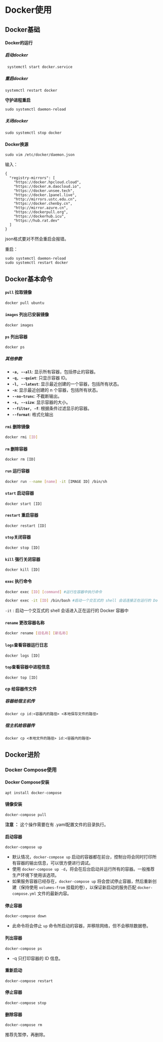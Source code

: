 # Docker使用

## Docker基础

#### Docker的运行

##### 启动docker

```
 systemctl start docker.service
```

##### 重启docker

```
systemctl restart docker
```

**守护进程重启**  

```  
sudo systemctl daemon-reload
```

##### 关闭docker 

```
sudo systemctl stop docker
```

#### Docker换源

```
sudo vim /etc/docker/daemon.json
```

输入：
```
{
  "registry-mirrors": [
    "https://docker.hpcloud.cloud",
    "https://docker.m.daocloud.io",
    "https://docker.unsee.tech",
    "https://docker.1panel.live",
    "http://mirrors.ustc.edu.cn",
    "https://docker.chenby.cn",
    "http://mirror.azure.cn",
    "https://dockerpull.org",
    "https://dockerhub.icu",
    "https://hub.rat.dev"
  ]
}
```

json格式要对不然会重启会报错。

重启：

```
sudo systemctl daemon-reload
sudo systemctl restart docker
```

## Docker基本命令

#### `pull` 拉取镜像

```bash
docker pull ubuntu 
```

#### `images` 列出已安装镜像

```
docker images
```

#### `ps` 列出容器

```
docker ps 
```

##### 其他参数

- **`-a, --all`**: 显示所有容器，包括停止的容器。
- **`-q, --quiet`**: 只显示容器 ID。
- **`-l, --latest`**: 显示最近创建的一个容器，包括所有状态。
- **`-n`**: 显示最近创建的 n 个容器，包括所有状态。
- **`--no-trunc`**: 不截断输出。
- **`-s, --size`**: 显示容器的大小。
- **`--filter, -f`**: 根据条件过滤显示的容器。
- **`--format`**: 格式化输出

#### `rmi` 删除镜像

```bash
docker rmi [ID]
```

#### `rm` 删除容器

```
docker rm [ID]
```

#### `run` 运行容器

```bash
docker run --name [name] -it [IMAGE ID] /bin/sh
```

#### `start` 启动容器

```
docker start [ID]
```

#### `restart` 重启容器

```
docker restart [ID]
```

#### `stop`关闭容器

```
docker stop [ID]
```

#### `kill` 强行关闭容器 

```
docker kill [ID]
```

#### `exec` 执行命令

```bash
docker exec [ID] [command] #运行在容器中执行命令
```

```bash
docker exec -it [ID] /bin/bash #启动一个交互式的 shell 会话连接正在运行的 Docker 容器中
```

`-it` : 启动一个交互式的 shell 会话进入正在运行的 Docker 容器中

 #### `rename` 更改容器名称

```bash
docker rename [旧名称] [新名称]
```

#### `logs`查看容器运行日志

```
docker logs [ID]
```

#### `top`查看容器中进程信息

```
docker top [ID]
```

#### cp 给容器传文件

##### 容器给宿主机传

```
docker cp id:<容器内的路径> <本地保存文件的路径>
```

##### 宿主机给容器传

```
docker cp <本地文件的路径> id:<容器内的路径>
```

## Docker进阶

### Docker Compose使用

#### Docker Compose安装

```
apt install docker-compose
```

#### 镜像安装

```
docker-compose pull
```

**注意 ：** 这个操作需要在有 .yaml配置文件的目录执行。

#### 启动容器

```
docker-compose up
```

- 默认情况，`docker-compose up` 启动的容器都在前台，控制台将会同时打印所有容器的输出信息，可以很方便进行调试。
- 使用 `docker-compose up -d`，将会在后台启动并运行所有的容器。一般推荐生产环境下使用该选项。
- 如果服务容器已经存在，`docker-compose up` 将会尝试停止容器，然后重新创建（保持使用 `volumes-from` 挂载的卷），以保证新启动的服务匹配 `docker-compose.yml` 文件的最新内容。

#### 停止容器

```
docker-compose down
```

* 此命令将会停止 `up` 命令所启动的容器，并移除网络，但不会移除数据卷。

#### 列出容器

```
docker-compose ps
```

* -q 只打印容器的 ID 信息。

#### 重新启动

```
docker-compose restart
```

#### 停止容器

```
docker-compose stop
```

#### 删除容器

```
docker-compose rm 
```

推荐先暂停，再删除。